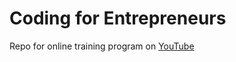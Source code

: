 # Coding for Entrepreneurs
Repo for online training program on [YouTube](https://www.youtube.com/channel/UCWEHue8kksIaktO8KTTN_zg "Title")
